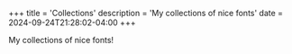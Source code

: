 +++
title = 'Collections'
description = 'My collections of nice fonts'
date = 2024-09-24T21:28:02-04:00
+++

My collections of nice fonts!

<!--more-->
